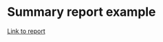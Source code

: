 # Summary report example
[Link to report](https://docs.google.com/spreadsheets/d/1HvlINz0NUF28y7BvlcRrzLotZKipYTc52uYiQ8jbCf0/edit?usp=sharing)
